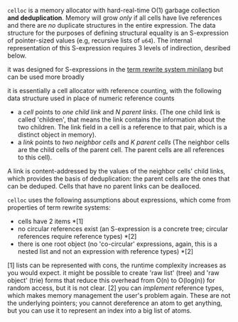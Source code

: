 `celloc` is a memory allocator with hard-real-time O(1) garbage collection **and deduplication**.
Memory will grow *only* if all cells have live references and there are *no* duplicate structures
in the entire expression. The data structure for the purposes of defining structural equality
is an S-expression of pointer-sized values (e.g, recursive lists of `u64`). The internal representation of this S-expression requires 3 levels of indirection, desribed below.


it was designed for S-expressions in the [term rewrite system minilang](https://github.com/nmushegian/minilang) but can be used more broadly

it is essentially a cell allocator with reference counting, with the following data structure used in place of numeric reference counts
- a *cell* points to *one child link* and *N parent links*. (The one child link is called 'children', that means the link contains the information about the two children. The link field in a cell is a reference to that pair, which is a distinct object in memory).
- a *link* points to *two neighbor cells* and *K parent cells* (The neighbor cells are the child cells of the parent cell. The parent cells are all references to this cell).

A link is content-addressed by the values of the neighbor cells' child links, which provides
the basis of deduplication: the parent cells are the ones that can be deduped. Cells that
have no parent links can be dealloced.

`celloc`  uses the following assumptions about expressions, which come from properties of term rewrite systems:
- cells have 2 items *[1]
- no circular references exist (an S-expression is a concrete tree; circular references require reference types) *[2]
- there is one root object (no 'co-circular' expressions, again, this is a nested list and not an expression with reference types) *[2]

[1] lists can be represented with cons, the runtime complexity increases as you would expect.
it might be possible to create 'raw list' (tree) and 'raw object' (trie) forms that reduce
this overhead from O(n) to O(log(n)) for random access, but it is not clear.
[2] you can *implement* reference types, which makes memory management the user's problem again. These are not the underlying pointers; you cannot dereference an atom to get anything, but you can use it to represent an index into a big list of atoms.
